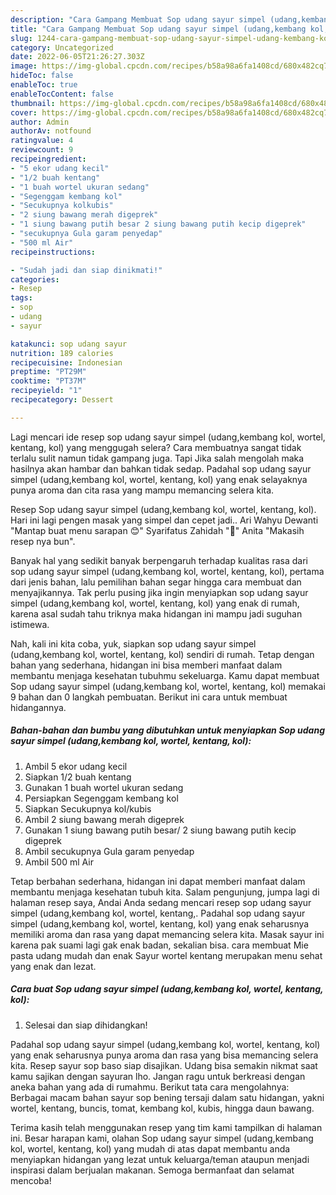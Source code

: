 ```yaml
---
description: "Cara Gampang Membuat Sop udang sayur simpel (udang,kembang kol, wortel, kentang, kol)Menu Sahur"
title: "Cara Gampang Membuat Sop udang sayur simpel (udang,kembang kol, wortel, kentang, kol)Menu Sahur"
slug: 1244-cara-gampang-membuat-sop-udang-sayur-simpel-udang-kembang-kol-wortel-kentang-kolmenu-sahur
category: Uncategorized
date: 2022-06-05T21:26:27.303Z
image: https://img-global.cpcdn.com/recipes/b58a98a6fa1408cd/680x482cq70/sop-udang-sayur-simpel-udangkembang-kol-wortel-kentang-kol-foto-resep-utama.jpg
hideToc: false
enableToc: true
enableTocContent: false
thumbnail: https://img-global.cpcdn.com/recipes/b58a98a6fa1408cd/680x482cq70/sop-udang-sayur-simpel-udangkembang-kol-wortel-kentang-kol-foto-resep-utama.jpg
cover: https://img-global.cpcdn.com/recipes/b58a98a6fa1408cd/680x482cq70/sop-udang-sayur-simpel-udangkembang-kol-wortel-kentang-kol-foto-resep-utama.jpg
author: Admin
authorAv: notfound
ratingvalue: 4
reviewcount: 9
recipeingredient:
- "5 ekor udang kecil"
- "1/2 buah kentang"
- "1 buah wortel ukuran sedang"
- "Segenggam kembang kol"
- "Secukupnya kolkubis"
- "2 siung bawang merah digeprek"
- "1 siung bawang putih besar 2 siung bawang putih kecip digeprek"
- "secukupnya Gula garam penyedap"
- "500 ml Air"
recipeinstructions:

- "Sudah jadi dan siap dinikmati!"
categories:
- Resep
tags:
- sop
- udang
- sayur

katakunci: sop udang sayur 
nutrition: 189 calories
recipecuisine: Indonesian
preptime: "PT29M"
cooktime: "PT37M"
recipeyield: "1"
recipecategory: Dessert

---
```



Lagi mencari ide resep sop udang sayur simpel (udang,kembang kol, wortel, kentang, kol) yang menggugah selera? Cara membuatnya sangat tidak terlalu sulit namun tidak gampang juga. Tapi Jika salah mengolah maka hasilnya akan hambar dan bahkan tidak sedap. Padahal sop udang sayur simpel (udang,kembang kol, wortel, kentang, kol) yang enak selayaknya punya aroma dan cita rasa yang mampu memancing selera kita.


Resep Sop udang sayur simpel (udang,kembang kol, wortel, kentang, kol). Hari ini lagi pengen masak yang simpel dan cepet jadi.. Ari Wahyu Dewanti &#34;Mantap buat menu sarapan 😊&#34; Syarifatus Zahidah &#34;🤤&#34; Anita &#34;Makasih resep nya bun&#34;.

Banyak hal yang sedikit banyak berpengaruh terhadap kualitas rasa dari sop udang sayur simpel (udang,kembang kol, wortel, kentang, kol), pertama dari jenis bahan, lalu pemilihan bahan segar hingga cara membuat dan menyajikannya. Tak perlu pusing jika ingin menyiapkan sop udang sayur simpel (udang,kembang kol, wortel, kentang, kol) yang enak di rumah, karena asal sudah tahu triknya maka hidangan ini mampu jadi suguhan istimewa.


Nah, kali ini kita coba, yuk, siapkan sop udang sayur simpel (udang,kembang kol, wortel, kentang, kol) sendiri di rumah. Tetap dengan bahan yang sederhana, hidangan ini bisa memberi manfaat dalam membantu menjaga kesehatan tubuhmu sekeluarga. Kamu dapat membuat Sop udang sayur simpel (udang,kembang kol, wortel, kentang, kol) memakai 9 bahan dan 0 langkah pembuatan. Berikut ini cara untuk membuat hidangannya.

<!--inarticleads1-->

##### Bahan-bahan dan bumbu yang dibutuhkan untuk menyiapkan Sop udang sayur simpel (udang,kembang kol, wortel, kentang, kol):

1. Ambil 5 ekor udang kecil
1. Siapkan 1/2 buah kentang
1. Gunakan 1 buah wortel ukuran sedang
1. Persiapkan Segenggam kembang kol
1. Siapkan Secukupnya kol/kubis
1. Ambil 2 siung bawang merah digeprek
1. Gunakan 1 siung bawang putih besar/ 2 siung bawang putih kecip digeprek
1. Ambil secukupnya Gula garam penyedap
1. Ambil 500 ml Air


Tetap berbahan sederhana, hidangan ini dapat memberi manfaat dalam membantu menjaga kesehatan tubuh kita. Salam pengunjung, jumpa lagi di halaman resep saya, Andai Anda sedang mencari resep sop udang sayur simpel (udang,kembang kol, wortel, kentang,. Padahal sop udang sayur simpel (udang,kembang kol, wortel, kentang, kol) yang enak seharusnya memiliki aroma dan rasa yang dapat memancing selera kita. Masak sayur ini karena pak suami lagi gak enak badan, sekalian bisa. cara membuat Mie pasta udang mudah dan enak Sayur wortel kentang merupakan menu sehat yang enak dan lezat. 

<!--inarticleads2-->

##### Cara buat Sop udang sayur simpel (udang,kembang kol, wortel, kentang, kol):


1. Selesai dan siap dihidangkan!

Padahal sop udang sayur simpel (udang,kembang kol, wortel, kentang, kol) yang enak seharusnya punya aroma dan rasa yang bisa memancing selera kita. Resep sayur sop baso siap disajikan. Udang bisa semakin nikmat saat kamu sajikan dengan sayuran lho. Jangan ragu untuk berkreasi dengan aneka bahan yang ada di rumahmu. Berikut tata cara mengolahnya: Berbagai macam bahan sayur sop bening tersaji dalam satu hidangan, yakni wortel, kentang, buncis, tomat, kembang kol, kubis, hingga daun bawang. 

Terima kasih telah menggunakan resep yang tim kami tampilkan di halaman ini. Besar harapan kami, olahan Sop udang sayur simpel (udang,kembang kol, wortel, kentang, kol) yang mudah di atas dapat membantu anda menyiapkan hidangan yang lezat untuk keluarga/teman ataupun menjadi inspirasi dalam berjualan makanan. Semoga bermanfaat dan selamat mencoba!
